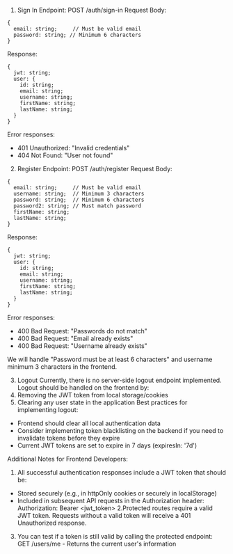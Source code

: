 1. Sign In
   Endpoint: POST /auth/sign-in
   Request Body:

```
{
  email: string;     // Must be valid email
  password: string; // Minimum 6 characters
}
```

Response:

```
{
  jwt: string;
  user: {
    id: string;
    email: string;
    username: string;
    firstName: string;
    lastName: string;
  }
}
```

Error responses:

- 401 Unauthorized: "Invalid credentials"
- 404 Not Found: "User not found"

2. Register
   Endpoint: POST /auth/register
   Request Body:

```
{
  email: string;     // Must be valid email
  username: string;  // Minimum 3 characters
  password: string;  // Minimum 6 characters
  password2: string; // Must match password
  firstName: string;
  lastName: string;
}
```

Response:

```
{
  jwt: string;
  user: {
    id: string;
    email: string;
    username: string;
    firstName: string;
    lastName: string;
  }
}
```

Error responses:

- 400 Bad Request: "Passwords do not match"
- 400 Bad Request: "Email already exists"
- 400 Bad Request: "Username already exists"

We will handle "Password must be at least 6 characters" and username minimum 3 characters in the frontend.

3. Logout
   Currently, there is no server-side logout endpoint implemented. Logout should be handled on the frontend by:
1. Removing the JWT token from local storage/cookies
1. Clearing any user state in the application
   Best practices for implementing logout:

- Frontend should clear all local authentication data
- Consider implementing token blacklisting on the backend if you need to invalidate tokens before they expire
- Current JWT tokens are set to expire in 7 days (expiresIn: '7d')

Additional Notes for Frontend Developers:

1. All successful authentication responses include a JWT token that should be:

- Stored securely (e.g., in httpOnly cookies or securely in localStorage)
- Included in subsequent API requests in the Authorization header:
  Authorization: Bearer <jwt_token>
  2.Protected routes require a valid JWT token. Requests without a valid token will receive a 401 Unauthorized response.

3. You can test if a token is still valid by calling the protected endpoint:
   GET /users/me - Returns the current user's information
